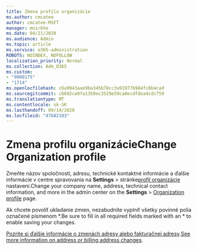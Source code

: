 ```yaml
---
title: Zmena profilu organizácie
ms.author: cmcatee
author: cmcatee-MSFT
manager: mnirkhe
ms.date: 04/21/2020
ms.audience: Admin
ms.topic: article
ms.service: o365-administration
ROBOTS: NOINDEX, NOFOLLOW
localization_priority: Normal
ms.collection: Adm_O365
ms.custom:
- "9000175"
- "1714"
ms.openlocfilehash: c6a9943aae9ba345b78cc3a91977b984fc8b4cad
ms.sourcegitcommit: c6692ce0fa1358ec3529e59ca0ecdfdea4cdc759
ms.translationtype: MT
ms.contentlocale: sk-SK
ms.lasthandoff: 09/14/2020
ms.locfileid: "47682103"
---
```

# <a name="change-organization-profile"></a><span data-ttu-id="c5a13-102">Zmena profilu organizácie</span><span class="sxs-lookup"><span data-stu-id="c5a13-102">Change Organization profile</span></span>

<span data-ttu-id="c5a13-103">Zmeňte názov spoločnosti, adresu, technické kontaktné informácie a ďalšie informácie v centre spravovania na **Settings**  >  stránke[profil organizácie](https://go.microsoft.com/fwlink/p/?linkid=2067339) nastavení.</span><span class="sxs-lookup"><span data-stu-id="c5a13-103">Change your company name, address, technical contact information, and more in the admin center on the **Settings** > [Organization profile](https://go.microsoft.com/fwlink/p/?linkid=2067339) page.</span></span>

<span data-ttu-id="c5a13-104">Ak chcete povoliť ukladanie zmien, nezabudnite vyplniť všetky povinné polia označené písmenom \*.</span><span class="sxs-lookup"><span data-stu-id="c5a13-104">Be sure to fill in all required fields marked with an \* to enable saving your changes.</span></span>

<span data-ttu-id="c5a13-105">[Pozrite si ďalšie informácie o zmenách adresy alebo fakturačnej adresy](https://docs.microsoft.com/microsoft-365/admin/manage/change-address-contact-and-more).</span><span class="sxs-lookup"><span data-stu-id="c5a13-105">[See more information on address or billing address changes](https://docs.microsoft.com/microsoft-365/admin/manage/change-address-contact-and-more).</span></span>